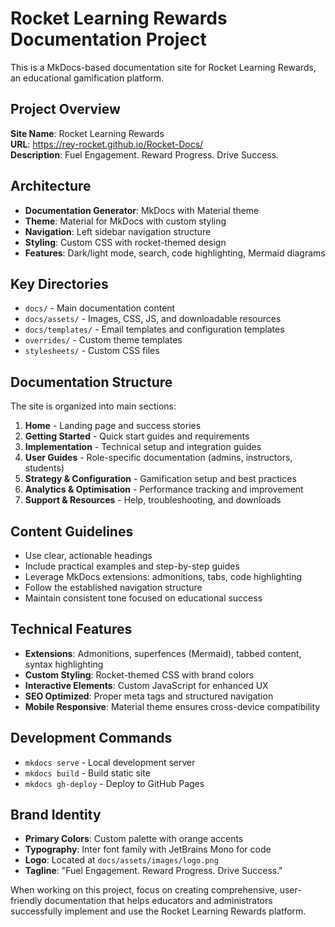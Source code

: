 # Rocket Learning Rewards Documentation Project

This is a MkDocs-based documentation site for Rocket Learning Rewards, an educational gamification platform.

## Project Overview

**Site Name**: Rocket Learning Rewards  
**URL**: https://rey-rocket.github.io/Rocket-Docs/  
**Description**: Fuel Engagement. Reward Progress. Drive Success.

## Architecture

- **Documentation Generator**: MkDocs with Material theme
- **Theme**: Material for MkDocs with custom styling
- **Navigation**: Left sidebar navigation structure
- **Styling**: Custom CSS with rocket-themed design
- **Features**: Dark/light mode, search, code highlighting, Mermaid diagrams

## Key Directories

- `docs/` - Main documentation content
- `docs/assets/` - Images, CSS, JS, and downloadable resources
- `docs/templates/` - Email templates and configuration templates
- `overrides/` - Custom theme templates
- `stylesheets/` - Custom CSS files

## Documentation Structure

The site is organized into main sections:

1. **Home** - Landing page and success stories
2. **Getting Started** - Quick start guides and requirements
3. **Implementation** - Technical setup and integration guides
4. **User Guides** - Role-specific documentation (admins, instructors, students)
5. **Strategy & Configuration** - Gamification setup and best practices
6. **Analytics & Optimisation** - Performance tracking and improvement
7. **Support & Resources** - Help, troubleshooting, and downloads

## Content Guidelines

- Use clear, actionable headings
- Include practical examples and step-by-step guides
- Leverage MkDocs extensions: admonitions, tabs, code highlighting
- Follow the established navigation structure
- Maintain consistent tone focused on educational success

## Technical Features

- **Extensions**: Admonitions, superfences (Mermaid), tabbed content, syntax highlighting
- **Custom Styling**: Rocket-themed CSS with brand colors
- **Interactive Elements**: Custom JavaScript for enhanced UX
- **SEO Optimized**: Proper meta tags and structured navigation
- **Mobile Responsive**: Material theme ensures cross-device compatibility

## Development Commands

- `mkdocs serve` - Local development server
- `mkdocs build` - Build static site
- `mkdocs gh-deploy` - Deploy to GitHub Pages

## Brand Identity

- **Primary Colors**: Custom palette with orange accents
- **Typography**: Inter font family with JetBrains Mono for code
- **Logo**: Located at `docs/assets/images/logo.png`
- **Tagline**: "Fuel Engagement. Reward Progress. Drive Success."

When working on this project, focus on creating comprehensive, user-friendly documentation that helps educators and administrators successfully implement and use the Rocket Learning Rewards platform.